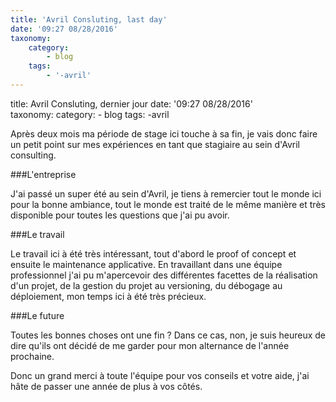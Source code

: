 ```yaml
---
title: 'Avril Consluting, last day'
date: '09:27 08/28/2016'
taxonomy:
    category:
        - blog
    tags:
        - '-avril'
---
```


title: Avril Consluting, dernier jour 
date: '09:27 08/28/2016'  
taxonomy: 
    category: 
        - blog 
    tags: 
        -avril 
         
Après deux mois ma période de stage ici touche à sa fin, je vais donc faire un petit point sur mes expériences en tant que stagiaire au sein d'Avril consulting. 
 
###L'entreprise 
 
J'ai passé un super été au sein d'Avril, je tiens à remercier tout le monde ici pour la bonne ambiance, tout le monde est traité de le même manière et très disponible pour toutes les questions que j'ai pu avoir. 
 
###Le travail 
 
Le travail ici à été très intéressant, tout d'abord le proof of concept et ensuite le maintenance applicative. 
En travaillant dans une équipe professionnel j'ai pu m'apercevoir des différentes facettes de la réalisation d'un projet, de la gestion du projet au versioning, du débogage au déploiement, mon temps ici à été très précieux. 
 
###Le future 
 
Toutes les bonnes choses ont une fin ? Dans ce cas, non, je suis heureux de dire qu'ils ont décidé de me garder pour mon alternance de l'année prochaine. 
 
Donc un grand merci à toute l'équipe pour vos conseils et votre aide, j'ai hâte de passer une année de plus à vos côtés. 